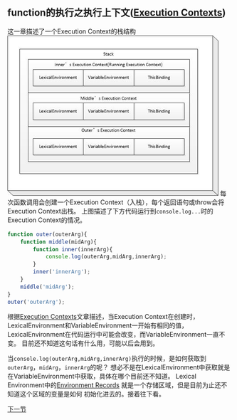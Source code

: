 ## function的执行之执行上下文([Execution Contexts](http://es5.github.io/#x10.3))
这一章描述了一个Execution Context的栈结构<br/>
![](image/ec0.jpg)
每次函数调用会创建一个Execution Context（入栈），每个返回语句或throw会将Execution Context出栈。 
上图描述了下方代码运行到`console.log...`时的Execution Context的情况。
```javascript
function outer(outerArg){
    function middle(midArg){
        function inner(innerArg){
            console.log(outerArg,midArg,innerArg);
        }
        inner('innerArg');
    }
    middle('midArg');
}
outer('outerArg');
```
根据[Execution Contexts](http://es5.github.io/#x10.3)文章描述，当Execution Context在创建时，LexicalEnvironment和VariableEnvironment一开始有相同的值，LexicalEnvironment在代码运行中可能会改变，而VariableEnvironment一直不变。
目前还不知道这句话有什么用，可能以后会用到。

当`console.log(outerArg,midArg,innerArg)`执行的时候，是如何获取到`outerArg`，`midArg`，`innerArg`的呢？
想必不是在LexicalEnvironment中获取就是在VariableEnvironment中获取，具体在哪个目前还不知道。
Lexical Environment中的[Environment Records](http://es5.github.io/#x10.2.1)
就是一个存储区域，但是目前为止还不知道这个区域的变量是如何
初始化进去的。接着往下看。

[下一节](DeclarationBindingInstantiation.md)
